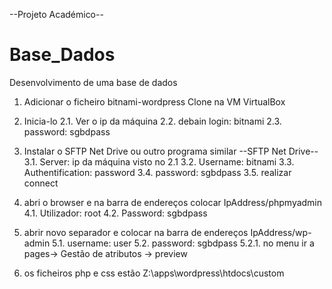 --Projeto Académico--
# Base_Dados
Desenvolvimento de uma base de dados

1. Adicionar o ficheiro bitnami-wordpress Clone na VM VirtualBox
2. Inicia-lo
2.1. Ver o ip da máquina
2.2. debain login: bitnami
2.3. password: sgbdpass
3. Instalar o SFTP Net Drive ou outro programa similar
  --SFTP Net Drive--
3.1. Server: ip da máquina visto no 2.1
3.2. Username: bitnami
3.3. Authentification: password
3.4. password: sgbdpass
3.5. realizar connect 

4. abri o browser e na barra de endereços colocar IpAddress/phpmyadmin
4.1. Utilizador: root
4.2. Password: sgbdpass
5. abrir novo separador e colocar na barra de endereços IpAddress/wp-admin
5.1. username: user
5.2. password: sgbdpass
5.2.1. no menu ir a pages-> Gestão de atributos -> preview
6. os ficheiros php e css estão Z:\apps\wordpress\htdocs\custom
